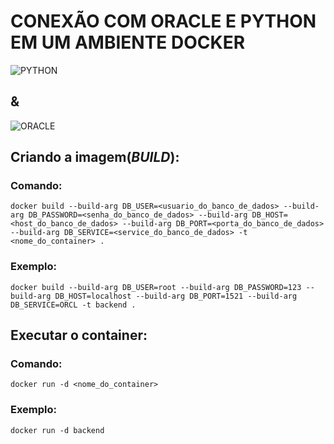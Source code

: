 # CONEXÃO COM ORACLE E PYTHON EM UM AMBIENTE DOCKER

![PYTHON](https://www.python.org/static/img/python-logo@2x.png)

## &

![ORACLE](http://4.bp.blogspot.com/-pKMtvr1gfLk/UT4ZsgjFg-I/AAAAAAAABtE/c5E4OmWuUmA/s200/Oracle_Database.JPG)


## Criando a imagem(*BUILD*):

   ### Comando:
    docker build --build-arg DB_USER=<usuario_do_banco_de_dados> --build-arg DB_PASSWORD=<senha_do_banco_de_dados> --build-arg DB_HOST=<host_do_banco_de_dados> --build-arg DB_PORT=<porta_do_banco_de_dados> --build-arg DB_SERVICE=<service_do_banco_de_dados> -t <nome_do_container> .
    
   ### Exemplo:
    docker build --build-arg DB_USER=root --build-arg DB_PASSWORD=123 --build-arg DB_HOST=localhost --build-arg DB_PORT=1521 --build-arg DB_SERVICE=ORCL -t backend .


## Executar o container:

   ### Comando:
    docker run -d <nome_do_container>
    
    
   ### Exemplo:
    docker run -d backend
